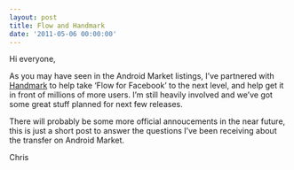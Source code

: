 ```yaml
---
layout: post
title: Flow and Handmark
date: '2011-05-06 00:00:00'
---
```


Hi everyone,

As you may have seen in the Android Market listings, I&#8217;ve partnered with [Handmark][1] to help take &#8216;Flow for Facebook&#8217; to the next level, and help get it in front of millions of more users. I&#8217;m still heavily involved and we&#8217;ve got some great stuff planned for next few releases.

There will probably be some more official annoucements in the near future, this is just a short post to answer the questions I&#8217;ve been receiving about the transfer on Android Market.

Chris

 [1]: http://www.handmark.com/company/about/